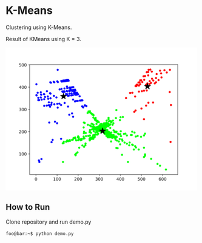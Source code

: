 # K-Means

Clustering using K-Means.

Result of KMeans using K = 3.

![KMeans](https://github.com/skij487/K-Means/blob/master/images/clusters.svg)

## How to Run
Clone repository and run demo.py
```console
foo@bar:~$ python demo.py
```